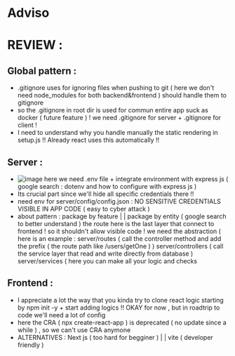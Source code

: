 # Adviso


# REVIEW : 

## Global pattern : 
- .gitignore uses for ignoring files when pushing to git ( here we don't need node_modules for both backend&frontend ) should handle them to gitignore 
- so the .gitignore in root dir is used for commun entire app suck as docker ( future feature ) ! we need .gitignore for server + .gitignore for client ! 
- I need to understand why you handle manually the static rendering in setup.js !! Already react uses this automatically !!


## Server : 
- ![image](https://github.com/user-attachments/assets/2945a462-34ed-45b7-bf3a-07da2ee5abf3) here we need .env file + integrate environment with express js ( google search : dotenv and how to configure with express js )
- Its crucial part since we'll hide all specific credentials there !! 
- need env for server/config/config.json : NO SENSITIVE CREDENTIALS VISIBLE IN APP CODE ( easy to cyber attack )
- about pattern : package by feature | | package by entity ( google search to better understand )
  the route here is the last layer that connect to frontend ! so it shouldn't allow visible code ! we need the abstraction ( here is an example : server/routes ( call the controller method and add the prefix ( the route path like /users/getOne ) )
                     server/controllers ( call the service layer that read and write directly from database )
                     server/services ( here you can make all your logic and checks 


## Frontend : 
- I appreciate a lot the way that you kinda try to clone react logic starting by npm init -y + start adding logics !! OKAY for now , but in roadtrip to code we'll need a lot of config 
- here the CRA ( npx create-react-app ) is deprecated ( no update since a while ) , so we can't use CRA anymone
- ALTERNATIVES : Next js ( too hard for begginer ) | | vite ( developer friendly ) 


